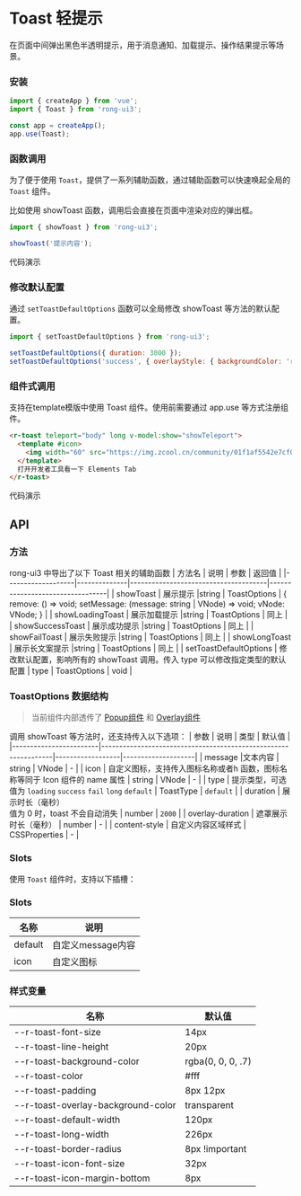 # Toast 轻提示

在页面中间弹出黑色半透明提示，用于消息通知、加载提示、操作结果提示等场景。

### 安装

``` javascript
import { createApp } from 'vue';
import { Toast } from 'rong-ui3';

const app = createApp();
app.use(Toast);
```


### 函数调用

为了便于使用 `Toast`，提供了一系列辅助函数，通过辅助函数可以快速唤起全局的 `Toast` 组件。

比如使用 showToast 函数，调用后会直接在页面中渲染对应的弹出框。
``` js
import { showToast } from 'rong-ui3';

showToast('提示内容');
```

代码演示

<script setup>
  import ToastFunction from '../demo/ToastFunction.vue?raw'
</script>
<HljsBlock :code="ToastFunction"></HljsBlock>


### 修改默认配置
通过 `setToastDefaultOptions` 函数可以全局修改 showToast 等方法的默认配置。
``` js
import { setToastDefaultOptions } from 'rong-ui3';

setToastDefaultOptions({ duration: 3000 });
setToastDefaultOptions('success', { overlayStyle: { backgroundColor: 'rgba(123 ,2, 33, 0.5)' } });
```


### 组件式调用

支持在template模版中使用 Toast 组件。使用前需要通过 app.use 等方式注册组件。

```html
<r-toast teleport="body" long v-model:show="showTeleport">
  <template #icon>
    <img width="60" src="https://img.zcool.cn/community/01f1af5542e7cf0000019ae97518ec.gif" />
  </template>
  打开开发者工具看一下 Elements Tab
</r-toast>
```

代码演示

<script setup>
  import ToastComponent from '../demo/ToastComponent.vue?raw'
</script>
<HljsBlock :code="ToastComponent"></HljsBlock>


## API

### 方法
rong-ui3 中导出了以下 Toast 相关的辅助函数
| 方法名            | 说明         | 参数                                 | 返回值                          |
|-------------------|--------------|--------------------------------------|---------------------------------|
| showToast    | 展示提示 |string \| ToastOptions                  | { remove: () => void;   setMessage: (message: string \| VNode) => void; vNode: VNode; } |
| showLoadingToast    | 展示加载提示 |string \| ToastOptions                  | 同上 |
| showSuccessToast    | 展示成功提示 |string \| ToastOptions                  | 同上 |
| showFailToast    | 展示失败提示 |string \| ToastOptions                  | 同上 |
| showLongToast    | 展示长文案提示 |string \| ToastOptions                  | 同上 |
| setToastDefaultOptions    | 修改默认配置，影响所有的 showToast 调用。传入 type 可以修改指定类型的默认配置 | type \| ToastOptions                 | void |


### ToastOptions 数据结构

> 当前组件内部透传了 [Popup组件](#/zh-CN/component/popup) 和 [Overlay组件](#/zh-CN/component/overlay)  

调用 showToast 等方法时，还支持传入以下选项：
| 参数                   | 说明                                                           | 类型             | 默认值             |
|------------------------|----------------------------------------------------------------|------------------|--------------------|
| message                     |文本内容                     | string \| VNode | -                  |
| icon                   | 自定义图标，支持传入图标名称或者h 函数，图标名称等同于 Icon 组件的 name 属性  | string \| VNode        | -                  |
| type         | 提示类型，可选值为 `loading` `success` `fail` `long` `default` | ToastType           | `default`                 |
| duration   | 展示时长（毫秒）<br>值为 0 时，toast 不会自动消失       | number    | `2000`               |
| overlay-duration               | 遮罩展示时长（毫秒）        | number           |  -             |
| content-style               | 自定义内容区域样式        | CSSProperties           |  -             |



### Slots
使用 `Toast` 组件时，支持以下插槽：
### Slots

| 名称 | 说明       |
| ------ | ---------- |
| default  | 自定义message内容 |
| icon  | 自定义图标 |


### 样式变量

| 名称                               | 默认值            |
|------------------------------------|-------------------|
| --r-toast-font-size                | 14px              |
| --r-toast-line-height              | 20px              |
| --r-toast-background-color         | rgba(0, 0, 0, .7) |
| --r-toast-color                    | #fff              |
| --r-toast-padding                  | 8px 12px          |
| --r-toast-overlay-background-color | transparent       |
| --r-toast-default-width            | 120px             |
| --r-toast-long-width               | 226px             |
| --r-toast-border-radius            | 8px !important    |
| --r-toast-icon-font-size           | 32px              |
| --r-toast-icon-margin-bottom       | 8px               |